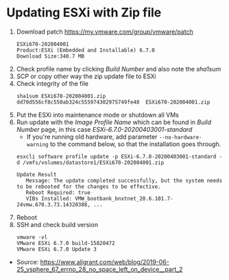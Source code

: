 # Updating ESXi with Zip file
1. Download patch https://my.vmware.com/group/vmware/patch
    ~~~
    ESXi670-202004001
    Product:ESXi (Embedded and Installable) 6.7.0
    Download Size:340.7 MB
    ~~~
1. Check profile name by clicking *Build Number* and also note the *sha1sum*
1. SCP or copy other way the zip update file to ESXi
1. Check integrity of the file
    ~~~
    sha1sum ESXi670-202004001.zip
    dd70d556cf8c550ab324c555974302975749fe48  ESXi670-202004001.zip
    ~~~
1. Put the ESXi into maintenance mode or shutdown all VMs
1. Run update with the *Image Profile Name* which can be found in *Build Number* page, in this case *ESXi-6.7.0-20200403001-standard*
    * If you're running old hardware, add parameter `--no-hardware-warning` to the command below, so that the installation goes through.
    ~~~
    esxcli software profile update -p ESXi-6.7.0-20200403001-standard -d /vmfs/volumes/datastore1/ESXi670-202004001.zip

    Update Result
       Message: The update completed successfully, but the system needs to be rebooted for the changes to be effective.
       Reboot Required: true
       VIBs Installed: VMW_bootbank_bnxtnet_20.6.101.7-24vmw.670.3.73.14320388, ...
    ~~~
1. Reboot
1. SSH and check build version
    ~~~
    vmware -vl
    VMware ESXi 6.7.0 build-15820472
    VMware ESXi 6.7.0 Update 3
    ~~~

* Source: https://www.aligrant.com/web/blog/2019-06-25_vsphere_67_errno_28_no_space_left_on_device__part_2
